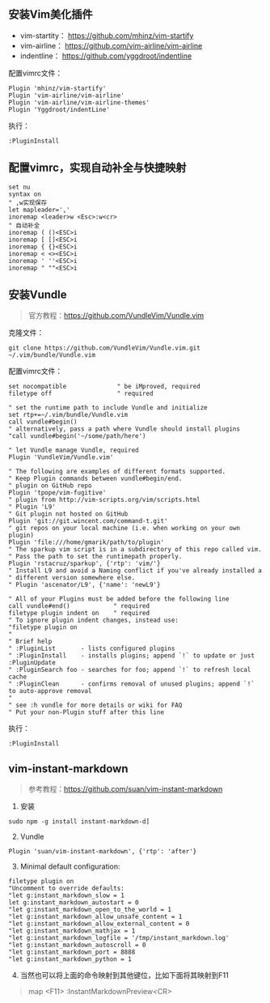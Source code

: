 ## 安装Vim美化插件
- vim-startity： https://github.com/mhinz/vim-startify
- vim-airline： https://github.com/vim-airline/vim-airline
- indentline： https://github.com/yggdroot/indentline

配置vimrc文件：
```
Plugin 'mhinz/vim-startify'
Plugin 'vim-airline/vim-airline'
Plugin 'vim-airline/vim-airline-themes'
Plugin 'Yggdroot/indentLine'
```
执行：
```
:PluginInstall
```

## 配置vimrc，实现自动补全与快捷映射
```
set nu
syntax on
" ,w实现保存
let mapleader=','
inoremap <leader>w <Esc>:w<cr>
" 自动补全
inoremap ( ()<ESC>i
inoremap [ []<ESC>i
inoremap { {}<ESC>i
inoremap < <><ESC>i
inoremap ' ''<ESC>i
inoremap " ""<ESC>i
```


## 安装Vundle

> 官方教程：https://github.com/VundleVim/Vundle.vim

克隆文件：
```
git clone https://github.com/VundleVim/Vundle.vim.git ~/.vim/bundle/Vundle.vim
```

配置vimrc文件：
```
set nocompatible              " be iMproved, required
filetype off                  " required

" set the runtime path to include Vundle and initialize
set rtp+=~/.vim/bundle/Vundle.vim
call vundle#begin()
" alternatively, pass a path where Vundle should install plugins
"call vundle#begin('~/some/path/here')

" let Vundle manage Vundle, required
Plugin 'VundleVim/Vundle.vim'

" The following are examples of different formats supported.
" Keep Plugin commands between vundle#begin/end.
" plugin on GitHub repo
Plugin 'tpope/vim-fugitive'
" plugin from http://vim-scripts.org/vim/scripts.html
" Plugin 'L9'
" Git plugin not hosted on GitHub
Plugin 'git://git.wincent.com/command-t.git'
" git repos on your local machine (i.e. when working on your own plugin)
Plugin 'file:///home/gmarik/path/to/plugin'
" The sparkup vim script is in a subdirectory of this repo called vim.
" Pass the path to set the runtimepath properly.
Plugin 'rstacruz/sparkup', {'rtp': 'vim/'}
" Install L9 and avoid a Naming conflict if you've already installed a
" different version somewhere else.
" Plugin 'ascenator/L9', {'name': 'newL9'}

" All of your Plugins must be added before the following line
call vundle#end()            " required
filetype plugin indent on    " required
" To ignore plugin indent changes, instead use:
"filetype plugin on
"
" Brief help
" :PluginList       - lists configured plugins
" :PluginInstall    - installs plugins; append `!` to update or just :PluginUpdate
" :PluginSearch foo - searches for foo; append `!` to refresh local cache
" :PluginClean      - confirms removal of unused plugins; append `!` to auto-approve removal
"
" see :h vundle for more details or wiki for FAQ
" Put your non-Plugin stuff after this line
```

执行：
```
:PluginInstall
```

## vim-instant-markdown
> 参考教程：https://github.com/suan/vim-instant-markdown

1. 安装
```
sudo npm -g install instant-markdown-d]
```
2. Vundle
```
Plugin 'suan/vim-instant-markdown', {'rtp': 'after'}
```
3. Minimal default configuration:
```
filetype plugin on
"Uncomment to override defaults:
"let g:instant_markdown_slow = 1
let g:instant_markdown_autostart = 0
"let g:instant_markdown_open_to_the_world = 1
"let g:instant_markdown_allow_unsafe_content = 1
"let g:instant_markdown_allow_external_content = 0
"let g:instant_markdown_mathjax = 1
"let g:instant_markdown_logfile = '/tmp/instant_markdown.log'
"let g:instant_markdown_autoscroll = 0
"let g:instant_markdown_port = 8888
"let g:instant_markdown_python = 1
```

4. 当然也可以将上面的命令映射到其他键位，比如下面将其映射到F11

> map \<F11\> :InstantMarkdownPreview\<CR\>

